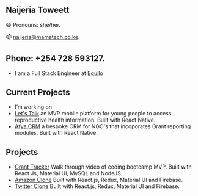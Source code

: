 ## Naijeria Toweett 
😄  Pronouns: she/her.

📫  naijeria@mamatech.co.ke.

Phone:  +254 728 593127.
---
-   I am a Full Stack Engineer at [Equilo](https://www.equilo.io/) 

## Current Projects

-   I’m working on
 - [Let's Talk](https://github.com/nashthecoder/letstalk_w) an MVP mobile platform for young people to access reproductive health information. Built with React Native.
 - [Afya CRM](https://github.com/nashthecoder/afya-crm) a bespoke CRM for NGO's that incoporates Grant reporting modules. Built with React Native.


## Projects 

 - [Grant Tracker](https://www.youtube.com/watch?v=xk2gf_8qUTE) Walk through video of coding bootcamp MVP. Built with React Js, Material UI, MySQL and NodeJS.
 - [Amazon Clone](https://my-amazon-clone-ke.netlify.app) Built with React.js, Redux, Material UI and Firebase. 
 - [Twitter Clone](https://twitter-clone-ke.netlify.app/) Built with React.js, Redux, Material UI and Firebase.







